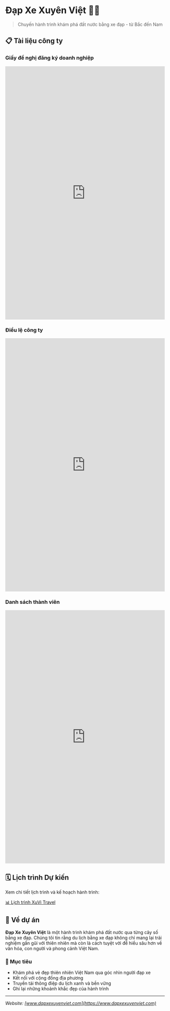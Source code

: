 # Đạp Xe Xuyên Việt 🚴‍♂️

> Chuyến hành trình khám phá đất nước bằng xe đạp - từ Bắc đến Nam

## 📋 Tài liệu công ty

### Giấy đề nghị đăng ký doanh nghiệp

<iframe src="https://onedrive.live.com/embed?resid=51C231C66B78D55F%2119345&authkey=!AAFLSTEzZVcWZbk&em=2" width="100%" height="800" frameborder="0">
This is an embedded Microsoft Office document, powered by Office.
</iframe>

### Điều lệ công ty

<iframe src="https://onedrive.live.com/embed?resid=51C231C66B78D55F%2119325&authkey=%21AD03DQvNZP4F8HU&em=2" width="100%" height="800" frameborder="0">
This is an embedded Microsoft Office document, powered by Office.
</iframe>

### Danh sách thành viên

<iframe src="https://onedrive.live.com/embed?resid=51C231C66B78D55F%2119346&authkey=!AB4uCZ0pGs2Fr_0&em=2" width="100%" height="800" frameborder="0">
This is an embedded Microsoft Office document, powered by Office.
</iframe>

## 🗓️ Lịch trình Dự kiến

Xem chi tiết lịch trình và kế hoạch hành trình:

[📊 Lịch trình XuVi Travel](https://docs.google.com/spreadsheets/d/1K7fgbHZZU8B9i0t8UF0aZ-TevV3y1pqE/edit?usp=share_link&ouid=106655273034443660294&rtpof=true&sd=true)

## 🌟 Về dự án

**Đạp Xe Xuyên Việt** là một hành trình khám phá đất nước qua từng cây số bằng xe đạp. Chúng tôi tin rằng du lịch bằng xe đạp không chỉ mang lại trải nghiệm gần gũi với thiên nhiên mà còn là cách tuyệt vời để hiểu sâu hơn về văn hóa, con người và phong cảnh Việt Nam.

### 🎯 Mục tiêu

- Khám phá vẻ đẹp thiên nhiên Việt Nam qua góc nhìn người đạp xe
- Kết nối với cộng đồng địa phương
- Truyền tải thông điệp du lịch xanh và bền vững
- Ghi lại những khoảnh khắc đẹp của hành trình

---

*Website: [www.dapxexuyenviet.com](https://www.dapxexuyenviet.com)*
